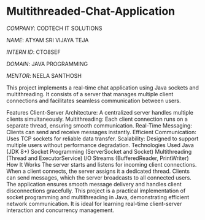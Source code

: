 # Multithreaded-Chat-Application
*COMPANY*: CODTECH IT SOLUTIONS

*NAME*: ATYAM SRI VIJAYA TEJA

*INTERN ID*: CTO8SEF

*DOMAIN*: JAVA PROGRAMMING

*MENTOR*: NEELA SANTHOSH

This project implements a real-time chat application using Java sockets and multithreading. It consists of a server that manages multiple client connections and facilitates seamless communication between users.

Features
Client-Server Architecture: A centralized server handles multiple clients simultaneously.
Multithreading: Each client connection runs on a separate thread, ensuring smooth communication.
Real-Time Messaging: Clients can send and receive messages instantly.
Efficient Communication: Uses TCP sockets for reliable data transfer.
Scalability: Designed to support multiple users without performance degradation.
Technologies Used
Java (JDK 8+)
Socket Programming (ServerSocket and Socket)
Multithreading (Thread and ExecutorService)
I/O Streams (BufferedReader, PrintWriter)
How It Works
The server starts and listens for incoming client connections.
When a client connects, the server assigns it a dedicated thread.
Clients can send messages, which the server broadcasts to all connected users.
The application ensures smooth message delivery and handles client disconnections gracefully.
This project is a practical implementation of socket programming and multithreading in Java, demonstrating efficient network communication. It is ideal for learning real-time client-server interaction and concurrency management.
